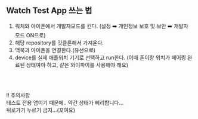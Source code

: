 ## Watch Test App 쓰는 법

1. 워치와 아이폰에서 개발자모드를 킨다. (설정 ➡️ 개인정보 보호 및 보안 ➡️ 개발자 모드 ON으로)
2. 해당 repository를 깃클론해서 가져온다.
3. 맥북과 아이폰을 연결한다.(유선으로)
4. device를 실제 애플워치 기기로 선택하고 run한다. (이때 폰이랑 워치가 페어링 완료된 상태여야 하고, 같은 와이파이를 사용해야 해요)
<br>
<br>

‼️ 주의사항
<br>
테스트 전용 앱이기 때문에.. 약간 상태가 삐리합니다...
<br>
뒤로가기 누르기 금지...(꼬여요)
